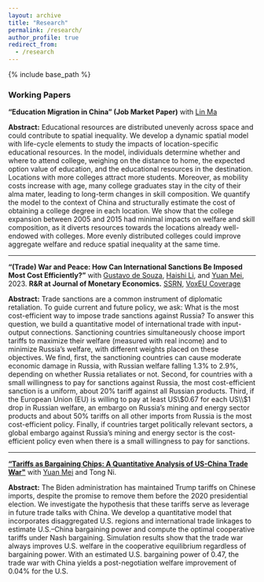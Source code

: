 ```yaml
---
layout: archive
title: "Research"
permalink: /research/
author_profile: true
redirect_from:
  - /research
---
```


{% include base_path %}
### Working Papers
**“Education Migration in China” (Job Market Paper)** with [Lin Ma](https://lin-ma.com/index.html)

**Abstract:** Educational resources are distributed unevenly across space and could contribute to spatial inequality. We develop a dynamic spatial model with life-cycle elements to study the impacts of location-specific educational resources. In the model, individuals determine whether and where to attend college, weighing on the distance to home, the expected option value of education, and the educational resources in the destination. Locations with more colleges attract more students. Moreover, as mobility costs increase with age, many college graduates stay in the city of their alma mater, leading to long-term changes in skill composition. We quantify the model to the context of China and structurally estimate the cost of obtaining a college degree in each location. We show that the college expansion between 2005 and 2015 had minimal impacts on welfare and skill composition, as it diverts resources towards the locations already well-endowed with colleges. More evenly distributed colleges could improve aggregate welfare and reduce spatial inequality at the same time.

---
**“(Trade) War and Peace: How Can International Sanctions Be Imposed Most Cost Efficiently?”** with [Gustavo de Souza](https://gustavodesouza.net), [Haishi Li](https://sites.google.com/view/haishi-harry-li/home), and [Yuan Mei](https://sites.google.com/site/meiyecon/home), 2023. **R&R at Journal of Monetary Economics.** [SSRN](https://papers.ssrn.com/sol3/papers.cfm?abstract_id=4153921), [VoxEU Coverage](https://cepr.org/voxeu/columns/trade-war-and-peace-how-impose-international-trade-sanctions)
  
**Abstract:** Trade sanctions are a common instrument of diplomatic retaliation. To guide current and future policy, we ask: What is the most cost-efficient way to impose trade sanctions against Russia? To answer this question, we build a quantitative model of international trade with input-output connections. Sanctioning countries simultaneously choose import tariffs to maximize their welfare (measured with real income) and to minimize Russia’s welfare, with different weights placed on these objectives. We find, first, the sanctioning countries can cause moderate economic damage in Russia, with Russian welfare falling 1.3% to 2.9%, depending on whether Russia retaliates or not. Second, for countries with a small willingness to pay for sanctions against Russia, the most cost-efficient sanction is a uniform, about 20% tariff against all Russian products. Third, if the European Union (EU) is willing to pay at least US\\$0.67 for each US\\$1 drop in Russian welfare, an embargo on Russia’s mining and energy sector products and about 50% tariffs on all other imports from Russia is the most cost-efficient policy. Finally, if countries target politically relevant sectors, a global embargo against Russia’s mining and energy sector is the cost-efficient policy even when there is a small willingness to pay for sanctions. 

---
[**“Tariffs as Bargaining Chips: A Quantitative Analysis of US-China Trade War"**](https://naiyuanh.github.io/files/tariff_bargaining.pdf) with [Yuan Mei](https://sites.google.com/site/meiyecon/home) and Tong Ni.

**Abstract:** The Biden administration has maintained Trump tariffs on Chinese imports, despite the promise to remove them before the 2020 presidential election. We investigate the hypothesis that these tariffs serve as leverage in future trade talks with China. We develop a quantitative model that incorporates disaggregated U.S. regions and international trade linkages to estimate U.S.–China bargaining power and compute the optimal cooperative tariffs under Nash bargaining. Simulation results show that the trade war always improves U.S. welfare in the cooperative equilibrium regardless of bargaining power. With an estimated U.S. bargaining power of 0.47, the trade war with China yields a post-negotiation welfare improvement of 0.04% for the U.S.

